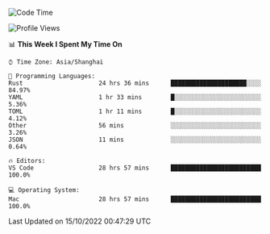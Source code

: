 <!--START_SECTION:waka-->
![Code Time](http://img.shields.io/badge/Code%20Time-1%2C738%20hrs%2010%20mins-blue)

![Profile Views](http://img.shields.io/badge/Profile%20Views-16-blue)

📊 **This Week I Spent My Time On** 

```text
⌚︎ Time Zone: Asia/Shanghai

💬 Programming Languages: 
Rust                     24 hrs 36 mins      █████████████████████░░░░   84.97% 
YAML                     1 hr 33 mins        █░░░░░░░░░░░░░░░░░░░░░░░░   5.36% 
TOML                     1 hr 11 mins        █░░░░░░░░░░░░░░░░░░░░░░░░   4.12% 
Other                    56 mins             ░░░░░░░░░░░░░░░░░░░░░░░░░   3.26% 
JSON                     11 mins             ░░░░░░░░░░░░░░░░░░░░░░░░░   0.64%

🔥 Editors: 
VS Code                  28 hrs 57 mins      █████████████████████████   100.0%

💻 Operating System: 
Mac                      28 hrs 57 mins      █████████████████████████   100.0%

```


 Last Updated on 15/10/2022 00:47:29 UTC
<!--END_SECTION:waka-->

<!--![CodersRank](https://cr-skills-chart-widget.azurewebsites.net/api/api?username=BugenZhao&padding=16&tooltip=true&branding=false&sort-by-score=true&skills=Rust%2C%20Swift%2C%20C%2C%20TypeScript%2C%20Java%2C%20Go%2C%20Dart%2C%20C%2B%2B%2C%20Python%2C%20Assembly%2C%20Shell%2C%20Kotlin)-->
